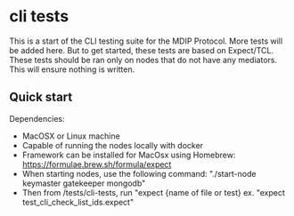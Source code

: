 # cli tests

This is a start of the CLI testing suite for the MDIP Protocol. More tests will be added here. But to get started, these tests are based on Expect/TCL. These tests should be ran only on nodes that do not have any mediators. This will ensure nothing is written. 

## Quick start

Dependencies:
- MacOSX or Linux machine
- Capable of running the nodes locally with docker
- Framework can be installed for MacOsx using Homebrew: https://formulae.brew.sh/formula/expect
- When starting nodes, use the following command: "./start-node keymaster gatekeeper mongodb"
- Then from /tests/cli-tests, run "expect {name of file or test} ex. "expect test_cli_check_list_ids.expect"
